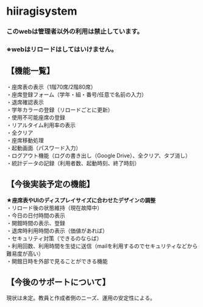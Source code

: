 # hiiragisystem

### このwebは管理者以外の利用は禁止しています。
### ※webはリロードはしてはいけません。

## 【機能一覧】
・座席表の表示（1階70席/2階80席）\
・座席登録フォーム（学年・組・番号/任意で名前の入力）\
・退席確認表示\
・学年カラーの登録（リロードごとに更新）\
・使用不可能座席の登録\
・リアルタイム利用率の表示\
・全クリア\
・座席移動処理\
・起動画面（パスワード入力）\
・ログアウト機能（ログの書き出し（Google Drive）、全クリア、タブ消し）\
・統計データの記録（利用者数、起動時刻、終了時刻）

## 【今後実装予定の機能】
**★座席表やUIのディスプレイサイズに合わせたデザインの調整**\
・リロード後の状態維持（現在故障中）\
・今日の日付時間の表示\
・開館時間の表示、登録\
・退席時利用時間の表示（価値があれば）\
・セキュリティ対策（できるのならば）\
・利用回数、利用時間を生徒に送信（mailを利用するのでセキュリティなどから難易度が高い）\
・開館日時を外部で見ることができる機能


## 【今後のサポートについて】
現状は未定。教員と作成者側のニーズ、運用の安定性による。
